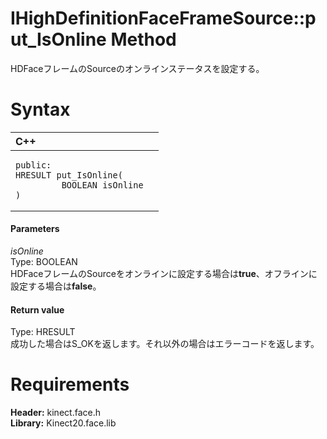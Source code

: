 IHighDefinitionFaceFrameSource::put\_IsOnline Method  
====================================================  

HDFaceフレームのSourceのオンラインステータスを設定する。 <span id="syntaxSection"></span>

Syntax  
======  

<table>
<colgroup>
<col width="100%" />
</colgroup>
<thead>
<tr class="header">
<th align="left">C++</th>
</tr>
</thead>
<tbody>
<tr class="odd">
<td align="left"><pre><code>public:  
HRESULT put_IsOnline(  
         BOOLEAN isOnline  
)</code></pre></td>
</tr>
</tbody>
</table>

<span id="ID4EG"></span>
#### Parameters  

*isOnline*    
Type: BOOLEAN  
HDFaceフレームのSourceをオンラインに設定する場合は**true**、オフラインに設定する場合は**false**。  

<span id="ID4EP"></span>
#### Return value  

Type: HRESULT  
成功した場合はS_OKを返します。それ以外の場合はエラーコードを返します。  

<span id="requirements"></span>

Requirements  
============  

**Header:** kinect.face.h  
**Library:** Kinect20.face.lib  



<!--Please do not edit the data in the comment block below.-->
<!--
TOCTitle : put_IsOnline Method
RLTitle : IHighDefinitionFaceFrameSource::put_IsOnline Method
KeywordK : put_IsOnline method
KeywordK : IHighDefinitionFaceFrameSource::put_IsOnline method
KeywordF : IHighDefinitionFaceFrameSource::put_IsOnline
KeywordF : put_IsOnline
KeywordF : Microsoft.Kinect.face.IHighDefinitionFaceFrameSource.put_IsOnline(BOOLEAN)
KeywordA : M:Microsoft.Kinect.face.IHighDefinitionFaceFrameSource.put_IsOnline(BOOLEAN)
AssetID : M:Microsoft.Kinect.face.IHighDefinitionFaceFrameSource.put_IsOnline(BOOLEAN)
Locale : en-us
CommunityContent : 1
APIType : Managed
APILocation : 
APIName : Microsoft.Kinect.face.IHighDefinitionFaceFrameSource::put_IsOnline
TargetOS : Windows
TopicType : kbSyntax
DevLang : C++
DocSet : K4Wv2
ProjType : K4Wv2Proj
Technology : Kinect for Windows
Product : Kinect for Windows SDK v2
productversion : 20
-->

